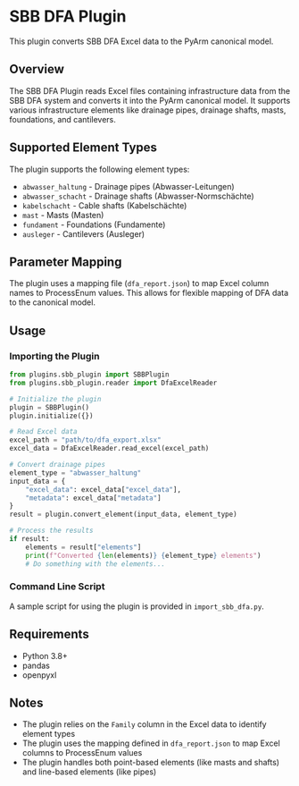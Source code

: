 # SBB DFA Plugin

This plugin converts SBB DFA Excel data to the PyArm canonical model.

## Overview

The SBB DFA Plugin reads Excel files containing infrastructure data from the SBB DFA system and converts it into the PyArm canonical model. It supports various infrastructure elements like drainage pipes, drainage shafts, masts, foundations, and cantilevers.

## Supported Element Types

The plugin supports the following element types:

- `abwasser_haltung` - Drainage pipes (Abwasser-Leitungen)
- `abwasser_schacht` - Drainage shafts (Abwasser-Normschächte)
- `kabelschacht` - Cable shafts (Kabelschächte)
- `mast` - Masts (Masten)
- `fundament` - Foundations (Fundamente)
- `ausleger` - Cantilevers (Ausleger)

## Parameter Mapping

The plugin uses a mapping file (`dfa_report.json`) to map Excel column names to ProcessEnum values. This allows for flexible mapping of DFA data to the canonical model.

## Usage

### Importing the Plugin

```python
from plugins.sbb_plugin import SBBPlugin
from plugins.sbb_plugin.reader import DfaExcelReader

# Initialize the plugin
plugin = SBBPlugin()
plugin.initialize({})

# Read Excel data
excel_path = "path/to/dfa_export.xlsx"
excel_data = DfaExcelReader.read_excel(excel_path)

# Convert drainage pipes
element_type = "abwasser_haltung"
input_data = {
    "excel_data": excel_data["excel_data"],
    "metadata": excel_data["metadata"]
}
result = plugin.convert_element(input_data, element_type)

# Process the results
if result:
    elements = result["elements"]
    print(f"Converted {len(elements)} {element_type} elements")
    # Do something with the elements...
```

### Command Line Script

A sample script for using the plugin is provided in `import_sbb_dfa.py`.

## Requirements

- Python 3.8+
- pandas
- openpyxl

## Notes

- The plugin relies on the `Family` column in the Excel data to identify element types
- The plugin uses the mapping defined in `dfa_report.json` to map Excel columns to ProcessEnum values
- The plugin handles both point-based elements (like masts and shafts) and line-based elements (like pipes)